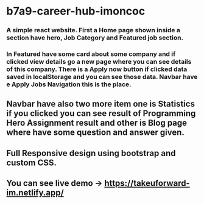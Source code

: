 # b7a9-career-hub-imoncoc

### A simple react website. First a Home page shown inside a section have hero, Job Category and Featured job section.
### In Featured have some card about some company and if clicked view details go a new page where you can see details of this company. There is a Apply now button if clicked data saved in localStorage and you can see those data. Navbar have e Apply Jobs Navigation this is the place.
## Navbar have also two more item one is Statistics if you clicked you can see result of Programming Hero Assignment result and other is Blog page where have some question and answer given.
## Full Responsive design using bootstrap and custom CSS.
## You can see live demo -> https://takeuforward-im.netlify.app/
